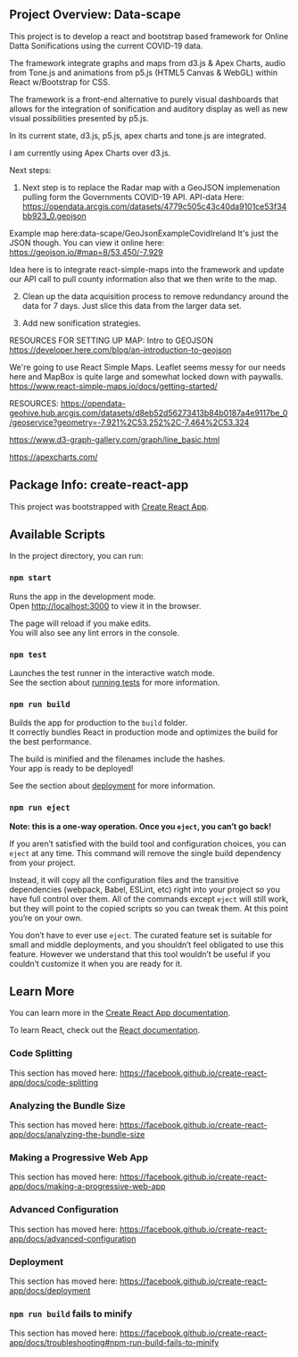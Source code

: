 ## Project Overview: Data-scape
This project is to develop a react and bootstrap based framework for Online Datta Sonifications  using the current COVID-19 data.

The framework integrate graphs and maps from d3.js & Apex Charts, audio from Tone.js and animations from p5.js (HTML5 Canvas & WebGL) within React w/Bootstrap for CSS.

The framework is a front-end alternative to purely visual dashboards that allows for the integration of sonification and auditory display as well as new visual possibilities presented by p5.js.

In its current state, d3.js, p5.js, apex charts and tone.js are integrated.

I am currently using Apex Charts over d3.js.

Next steps:

1. Next step is to replace the Radar map with a GeoJSON implemenation pulling form the Governments COVID-19 API.
API-data Here: https://opendata.arcgis.com/datasets/4779c505c43c40da9101ce53f34bb923_0.geojson

  Example map here:data-scape/GeoJsonExampleCovidIreland
  It's just the JSON though.
  You can view it online here: https://geojson.io/#map=8/53.450/-7.929

  Idea here is to integrate react-simple-maps into the framework and update our API call to pull county information also that we then write to the map.


2. Clean up the data acquisition process to remove redundancy around the data for 7 days. Just slice this data from the larger data set.

3. Add new sonification strategies.



RESOURCES FOR SETTING UP MAP:
Intro to GEOJSON
https://developer.here.com/blog/an-introduction-to-geojson

We're going to use React Simple Maps. Leaflet seems messy for our needs here and MapBox is quite large and somewhat locked down with paywalls.
https://www.react-simple-maps.io/docs/getting-started/

RESOURCES:
https://opendata-geohive.hub.arcgis.com/datasets/d8eb52d56273413b84b0187a4e9117be_0/geoservice?geometry=-7.921%2C53.252%2C-7.464%2C53.324

https://www.d3-graph-gallery.com/graph/line_basic.html

https://apexcharts.com/

## Package Info: create-react-app

This project was bootstrapped with [Create React App](https://github.com/facebook/create-react-app).

## Available Scripts

In the project directory, you can run:

### `npm start`

Runs the app in the development mode.<br />
Open [http://localhost:3000](http://localhost:3000) to view it in the browser.

The page will reload if you make edits.<br />
You will also see any lint errors in the console.

### `npm test`

Launches the test runner in the interactive watch mode.<br />
See the section about [running tests](https://facebook.github.io/create-react-app/docs/running-tests) for more information.

### `npm run build`

Builds the app for production to the `build` folder.<br />
It correctly bundles React in production mode and optimizes the build for the best performance.

The build is minified and the filenames include the hashes.<br />
Your app is ready to be deployed!

See the section about [deployment](https://facebook.github.io/create-react-app/docs/deployment) for more information.

### `npm run eject`

**Note: this is a one-way operation. Once you `eject`, you can’t go back!**

If you aren’t satisfied with the build tool and configuration choices, you can `eject` at any time. This command will remove the single build dependency from your project.

Instead, it will copy all the configuration files and the transitive dependencies (webpack, Babel, ESLint, etc) right into your project so you have full control over them. All of the commands except `eject` will still work, but they will point to the copied scripts so you can tweak them. At this point you’re on your own.

You don’t have to ever use `eject`. The curated feature set is suitable for small and middle deployments, and you shouldn’t feel obligated to use this feature. However we understand that this tool wouldn’t be useful if you couldn’t customize it when you are ready for it.

## Learn More

You can learn more in the [Create React App documentation](https://facebook.github.io/create-react-app/docs/getting-started).

To learn React, check out the [React documentation](https://reactjs.org/).

### Code Splitting

This section has moved here: https://facebook.github.io/create-react-app/docs/code-splitting

### Analyzing the Bundle Size

This section has moved here: https://facebook.github.io/create-react-app/docs/analyzing-the-bundle-size

### Making a Progressive Web App

This section has moved here: https://facebook.github.io/create-react-app/docs/making-a-progressive-web-app

### Advanced Configuration

This section has moved here: https://facebook.github.io/create-react-app/docs/advanced-configuration

### Deployment

This section has moved here: https://facebook.github.io/create-react-app/docs/deployment

### `npm run build` fails to minify

This section has moved here: https://facebook.github.io/create-react-app/docs/troubleshooting#npm-run-build-fails-to-minify
